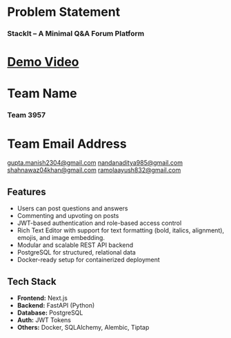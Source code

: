 # Problem Statement 
### StackIt – A Minimal Q&A Forum Platform

# [Demo Video](https://youtu.be/G2VK4IR5seE)

# Team Name
### Team 3957

# Team Email Address
gupta.manish2304@gmail.com
nandanaditya985@gmail.com
shahnawaz04khan@gmail.com
ramolaayush832@gmail.com

## Features

-  Users can post questions and answers
-  Commenting and upvoting on posts
-  JWT-based authentication and role-based access control
-  Rich Text Editor with support for text formatting (bold, italics, alignment), emojis, and image embedding.
-  Modular and scalable REST API backend
-  PostgreSQL for structured, relational data
-  Docker-ready setup for containerized deployment 

##  Tech Stack
- **Frontend:** Next.js
- **Backend:** FastAPI (Python)
- **Database:** PostgreSQL
- **Auth:** JWT Tokens
- **Others:** Docker, SQLAlchemy, Alembic, Tiptap
